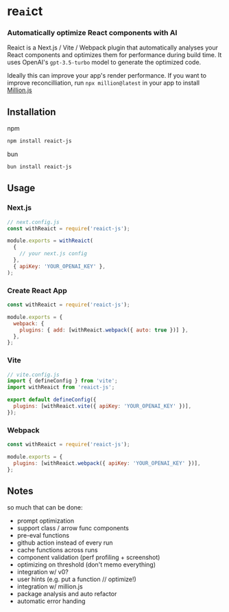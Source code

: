 # re`ai`ct

### Automatically optimize React components with AI

Reaict is a Next.js / Vite / Webpack plugin that automatically analyses your React components and optimizes them for performance during build time. It uses OpenAI's `gpt-3.5-turbo` model to generate the optimized code.

Ideally this can improve your app's render performance. If you want to improve reconcilliation, run `npx million@latest` in your app to install [Million.js](https://million.dev)

## Installation

npm
```bash
npm install reaict-js
```
bun
```bash
bun install reaict-js
```

## Usage

### Next.js

```js
// next.config.js
const withReaict = require('reaict-js');

module.exports = withReaict(
  {
    // your next.js config
  },
  { apiKey: 'YOUR_OPENAI_KEY' },
);
```

### Create React App

```js
const withReaict = require('reaict-js');

module.exports = {
  webpack: {
    plugins: { add: [withReaict.webpack({ auto: true })] },
  },
};
```

### Vite

```js
// vite.config.js
import { defineConfig } from 'vite';
import withReaict from 'reaict-js';

export default defineConfig({
  plugins: [withReaict.vite({ apiKey: 'YOUR_OPENAI_KEY' })],
});
```

### Webpack

```js
const withReaict = require('reaict-js');

module.exports = {
  plugins: [withReaict.webpack({ apiKey: 'YOUR_OPENAI_KEY' })],
};
```

## Notes

so much that can be done:

- prompt optimization
- support class / arrow func components
- pre-eval functions
- github action instead of every run
- cache functions across runs
- component validation (perf profiling + screenshot)
- optimizing on threshold (don't memo everything)
- integration w/ v0?
- user hints (e.g. put a function // optimize!)
- integration w/ million.js
- package analysis and auto refactor
- automatic error handing
